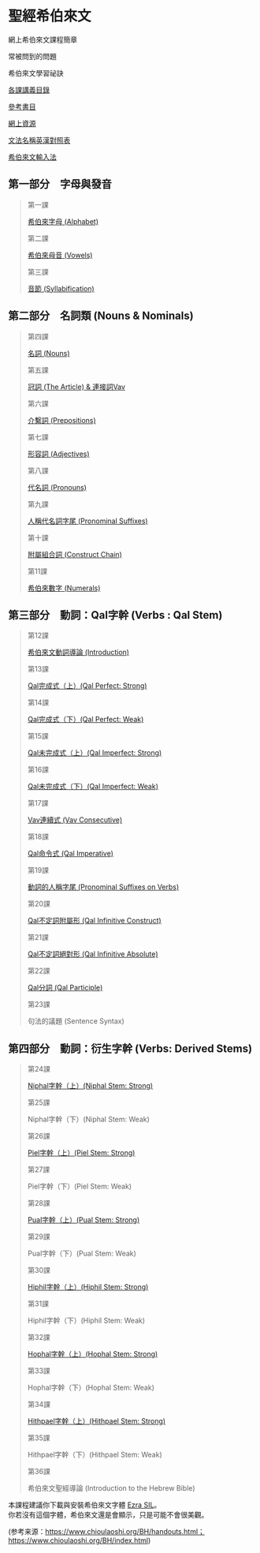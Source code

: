 聖經希伯來文
======

網上希伯來文課程簡章

常被問到的問題

希伯來文學習祕訣

  
  

[各課講義目錄](handouts.md)

[參考書目](bibliography.md)

[網上資源](resource.md)

[文法名稱英漢對照表](glossary.md)

[希伯來文輸入法](typing.md)

  

第一部分　字母與發音
----------

> 第一課
> 
> [希伯來字母 (Alphabet)](Lessons/lesson01.md)
> 
> 第二課
> 
> [希伯來母音 (Vowels)](Lessons/lesson02.md)
> 
> 第三課
> 
> [音節 (Syllabification)](Lessons/lesson03.md)

  

第二部分　名詞類 (Nouns & Nominals)
---------------------------

> 第四課
> 
> [名詞 (Nouns)](Lessons/lesson04.md)
> 
> 第五課
> 
> [冠詞 (The Article) & 連接詞Vav](Lessons/lesson05.md)
> 
> 第六課
> 
> [介繫詞 (Prepositions)](Lessons/lesson06.md)
> 
> 第七課
> 
> [形容詞 (Adjectives)](Lessons/lesson07.md)
> 
> 第八課
> 
> [代名詞 (Pronouns)](Lessons/lesson08.md)
> 
> 第九課
> 
> [人稱代名詞字尾 (Pronominal Suffixes)](Lessons/lesson09.md)
> 
> 第十課
> 
> [附屬組合詞 (Construct Chain)](Lessons/lesson10.md)
> 
> 第11課
> 
> [希伯來數字 (Numerals)](Lessons/lesson11.md)

  

第三部分　動詞：Qal字幹 (Verbs : Qal Stem)
--------------------------------

> 第12課
> 
> [希伯來文動詞導論 (Introduction)](Lessons/lesson12.md)
> 
> 第13課
> 
> [Qal完成式（上）(Qal Perfect: Strong)](Lessons/lesson13.md)
> 
> 第14課
> 
> [Qal完成式（下）(Qal Perfect: Weak)](Lessons/lesson14.md)
> 
> 第15課
> 
> [Qal未完成式（上）(Qal Imperfect: Strong)](Lessons/lesson15.md)
> 
> 第16課
> 
> [Qal未完成式（下）(Qal Imperfect: Weak)](Lessons/lesson16.md)
> 
> 第17課
> 
> [Vav連續式 (Vav Consecutive)](Lessons/lesson17.md)
> 
> 第18課
> 
> [Qal命令式 (Qal Imperative)](Lessons/lesson18.md)
> 
> 第19課
> 
> [動詞的人稱字尾 (Pronominal Suffixes on Verbs)](Lessons/lesson19.md)
> 
> 第20課
> 
> [Qal不定詞附屬形 (Qal Infinitive Construct)](Lessons/lesson20.md)
> 
> 第21課
> 
> [Qal不定詞絕對形 (Qal Infinitive Absolute)](Lessons/lesson21.md)
> 
> 第22課
> 
> [Qal分詞 (Qal Participle)](Lessons/lesson22.md)
> 
> 第23課
> 
> 句法的議題 (Sentence Syntax)

  

第四部分　動詞：衍生字幹 (Verbs: Derived Stems)
-----------------------------------

> 第24課
> 
> [Niphal字幹（上）(Niphal Stem: Strong)](Lessons/lesson24.md)
> 
> 第25課
> 
> Niphal字幹（下）(Niphal Stem: Weak)
> 
> 第26課
> 
> [Piel字幹（上）(Piel Stem: Strong)](Lessons/lesson26.md)
> 
> 第27課
> 
> Piel字幹（下）(Piel Stem: Weak)
> 
> 第28課
> 
> [Pual字幹（上）(Pual Stem: Strong)](Lessons/lesson28.md)
> 
> 第29課
> 
> Pual字幹（下）(Pual Stem: Weak)
> 
> 第30課
> 
> [Hiphil字幹（上）(Hiphil Stem: Strong)](Lessons/lesson30.md)
> 
> 第31課
> 
> Hiphil字幹（下）(Hiphil Stem: Weak)
> 
> 第32課
> 
> [Hophal字幹（上）(Hophal Stem: Strong)](Lessons/lesson32.md)
> 
> 第33課
> 
> Hophal字幹（下）(Hophal Stem: Weak)
> 
> 第34課
> 
> [Hithpael字幹（上）(Hithpael Stem: Strong)](Lessons/lesson34.md)
> 
> 第35課
> 
> Hithpael字幹（下）(Hithpael Stem: Weak)
> 
> 第36課
> 
> 希伯來文聖經導論 (Introduction to the Hebrew Bible)

本課程建議你下載與安裝希伯來文字體 [Ezra SIL](http://scripts.sil.org/ezrasil_home)。  
你若沒有這個字體，希伯來文還是會顯示，只是可能不會很美觀。


(参考来源：https://www.chioulaoshi.org/BH/handouts.html；https://www.chioulaoshi.org/BH/index.html)